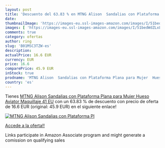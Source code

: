 ```yaml
---
layout: post
title: 'Descuento del 63.83 % en MTNG Alison  Sandalias con Plataforma Pl'
date: 
thumbnailImage: 'https://images-eu.ssl-images-amazon.com/images/I/51bedWdZLxL._SL200_.jpg'
images: [ 'https://images-eu.ssl-images-amazon.com/images/I/51bedWdZLxL._SL200_.jpg' ]
comments: true
category: ofertas
author: ring
slug: 'B01MSC3TZW-es'
description:
actualPrice: 16.6 EUR
currency: EUR
price: 16.6
comparePrice: 45.9 EUR
inStock: true
prodname: 'MTNG Alison  Sandalias con Plataforma Plana para Mujer  Hueso  Aviator Maquillaje   41 EU'
country: 'es'
---
```


Tienes [MTNG Alison  Sandalias con Plataforma Plana para Mujer  Hueso  Aviator Maquillaje   41 EU](https://www.amazon.es/dp/B01MSC3TZW/?tag=tolees-21) con un 63.83 % de descuento con precio de oferta de 16.6 EUR (original: 45.9 EUR) en el siguiente enlace!

[![MTNG Alison  Sandalias con Plataforma Pl](https://images-eu.ssl-images-amazon.com/images/I/51bedWdZLxL._SL200_.jpg)](https://www.amazon.es/dp/B01MSC3TZW/?tag=tolees-21)

[Accede a la oferta!!](https://www.amazon.es/dp/B01MSC3TZW/?tag=tolees-21)

Links participate in Amazon Associate program and might generate a comission on qualifying sales


